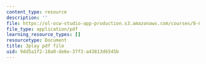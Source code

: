 ```yaml
---
content_type: resource
description: ''
file: https://ol-ocw-studio-app-production.s3.amazonaws.com/courses/8-01sc-classical-mechanics-fall-2016/9dd5a1f218a0de6e37f3a43813d6545b_JTePtoM_MeM.pdf
file_type: application/pdf
learning_resource_types: []
resourcetype: Document
title: 3play pdf file
uid: 9dd5a1f2-18a0-de6e-37f3-a43813d6545b
---
```

